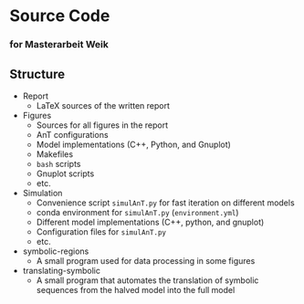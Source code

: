 # Source Code
### for Masterarbeit Weik

## Structure
- Report
    - LaTeX sources of the written report
- Figures
    - Sources for all figures in the report
    - AnT configurations
    - Model implementations (C++, Python, and Gnuplot)
    - Makefiles
    - `bash` scripts
    - Gnuplot scripts
    - etc.
- Simulation
    - Convenience script `simulAnT.py` for fast iteration on different models
    - conda environment for `simulAnT.py` (`environment.yml`)
    - Different model implementations (C++, python, and gnuplot)
    - Configuration files for `simulAnT.py`
    - etc.
- symbolic-regions
    - A small program used for data processing in some figures
- translating-symbolic
    - A small program that automates the translation of symbolic sequences from the halved model into the full model

